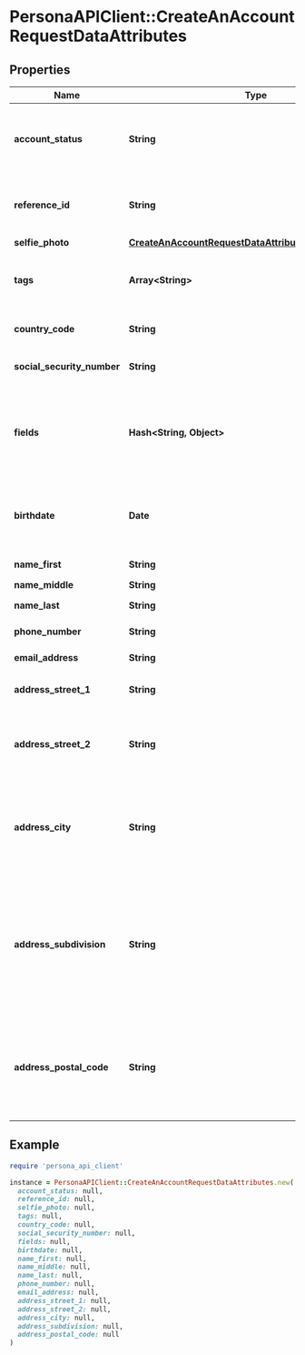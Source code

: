 # PersonaAPIClient::CreateAnAccountRequestDataAttributes

## Properties

| Name | Type | Description | Notes |
| ---- | ---- | ----------- | ----- |
| **account_status** | **String** | BETA FEATURE -- Name of the status to set on this Account. | [optional] |
| **reference_id** | **String** | Reference ID on Account, refers to an entity in your user model | [optional] |
| **selfie_photo** | [**CreateAnAccountRequestDataAttributesAllOfSelfiePhoto**](CreateAnAccountRequestDataAttributesAllOfSelfiePhoto.md) |  | [optional] |
| **tags** | **Array&lt;String&gt;** | A list of tag names to be associated with the Account. | [optional] |
| **country_code** | **String** | ISO 3166-1 alpha 2 country code. | [optional] |
| **social_security_number** | **String** | Social security number. | [optional] |
| **fields** | **Hash&lt;String, Object&gt;** | JSON key-value pairs of field name to field value. Schema is defined by your Account Type. | [optional] |
| **birthdate** | **Date** | Birthdate, must be in the format \&quot;YYYY-MM-DD\&quot;. | [optional] |
| **name_first** | **String** | Given or first name. | [optional] |
| **name_middle** | **String** | Middle name. | [optional] |
| **name_last** | **String** | Family or last name. | [optional] |
| **phone_number** | **String** | Phone number. | [optional] |
| **email_address** | **String** | Email address. | [optional] |
| **address_street_1** | **String** | Street name of residence address. | [optional] |
| **address_street_2** | **String** | Extension of residence address, usually apartment or suite number. | [optional] |
| **address_city** | **String** | City of residence address. Not all international addresses use this attribute. | [optional] |
| **address_subdivision** | **String** | State or subdivision of residence address. In the US, this should be the unabbreviated name. Not all international addresses use this attribute. | [optional] |
| **address_postal_code** | **String** | ZIP or postal code of residence address. Not all international addresses use this attribute. | [optional] |

## Example

```ruby
require 'persona_api_client'

instance = PersonaAPIClient::CreateAnAccountRequestDataAttributes.new(
  account_status: null,
  reference_id: null,
  selfie_photo: null,
  tags: null,
  country_code: null,
  social_security_number: null,
  fields: null,
  birthdate: null,
  name_first: null,
  name_middle: null,
  name_last: null,
  phone_number: null,
  email_address: null,
  address_street_1: null,
  address_street_2: null,
  address_city: null,
  address_subdivision: null,
  address_postal_code: null
)
```

